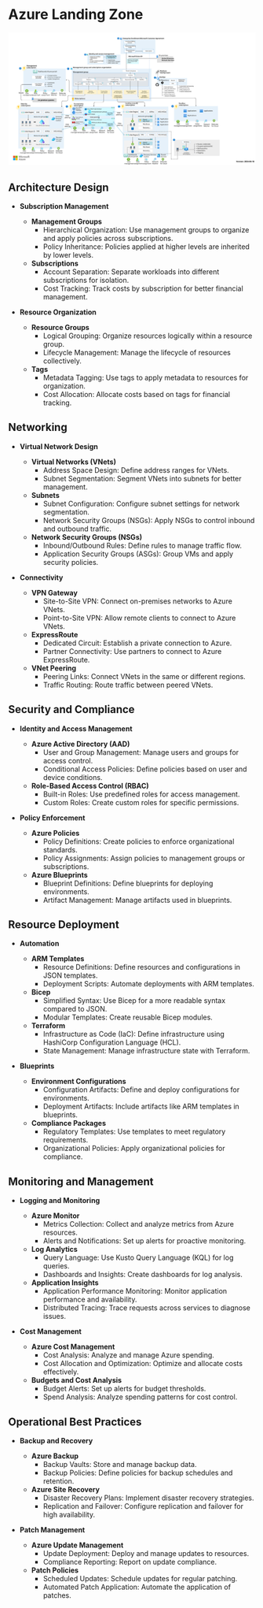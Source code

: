 # Azure Landing Zone
![Architecture Diagram](azurelandingzone.svg)
## Architecture Design
- **Subscription Management**
  - **Management Groups**
    - Hierarchical Organization: Use management groups to organize and apply policies across subscriptions.
    - Policy Inheritance: Policies applied at higher levels are inherited by lower levels.
  - **Subscriptions**
    - Account Separation: Separate workloads into different subscriptions for isolation.
    - Cost Tracking: Track costs by subscription for better financial management.

- **Resource Organization**
  - **Resource Groups**
    - Logical Grouping: Organize resources logically within a resource group.
    - Lifecycle Management: Manage the lifecycle of resources collectively.
  - **Tags**
    - Metadata Tagging: Use tags to apply metadata to resources for organization.
    - Cost Allocation: Allocate costs based on tags for financial tracking.

## Networking
- **Virtual Network Design**
  - **Virtual Networks (VNets)**
    - Address Space Design: Define address ranges for VNets.
    - Subnet Segmentation: Segment VNets into subnets for better management.
  - **Subnets**
    - Subnet Configuration: Configure subnet settings for network segmentation.
    - Network Security Groups (NSGs): Apply NSGs to control inbound and outbound traffic.
  - **Network Security Groups (NSGs)**
    - Inbound/Outbound Rules: Define rules to manage traffic flow.
    - Application Security Groups (ASGs): Group VMs and apply security policies.

- **Connectivity**
  - **VPN Gateway**
    - Site-to-Site VPN: Connect on-premises networks to Azure VNets.
    - Point-to-Site VPN: Allow remote clients to connect to Azure VNets.
  - **ExpressRoute**
    - Dedicated Circuit: Establish a private connection to Azure.
    - Partner Connectivity: Use partners to connect to Azure ExpressRoute.
  - **VNet Peering**
    - Peering Links: Connect VNets in the same or different regions.
    - Traffic Routing: Route traffic between peered VNets.

## Security and Compliance
- **Identity and Access Management**
  - **Azure Active Directory (AAD)**
    - User and Group Management: Manage users and groups for access control.
    - Conditional Access Policies: Define policies based on user and device conditions.
  - **Role-Based Access Control (RBAC)**
    - Built-in Roles: Use predefined roles for access management.
    - Custom Roles: Create custom roles for specific permissions.

- **Policy Enforcement**
  - **Azure Policies**
    - Policy Definitions: Create policies to enforce organizational standards.
    - Policy Assignments: Assign policies to management groups or subscriptions.
  - **Azure Blueprints**
    - Blueprint Definitions: Define blueprints for deploying environments.
    - Artifact Management: Manage artifacts used in blueprints.

## Resource Deployment
- **Automation**
  - **ARM Templates**
    - Resource Definitions: Define resources and configurations in JSON templates.
    - Deployment Scripts: Automate deployments with ARM templates.
  - **Bicep**
    - Simplified Syntax: Use Bicep for a more readable syntax compared to JSON.
    - Modular Templates: Create reusable Bicep modules.
  - **Terraform**
    - Infrastructure as Code (IaC): Define infrastructure using HashiCorp Configuration Language (HCL).
    - State Management: Manage infrastructure state with Terraform.

- **Blueprints**
  - **Environment Configurations**
    - Configuration Artifacts: Define and deploy configurations for environments.
    - Deployment Artifacts: Include artifacts like ARM templates in blueprints.
  - **Compliance Packages**
    - Regulatory Templates: Use templates to meet regulatory requirements.
    - Organizational Policies: Apply organizational policies for compliance.

## Monitoring and Management
- **Logging and Monitoring**
  - **Azure Monitor**
    - Metrics Collection: Collect and analyze metrics from Azure resources.
    - Alerts and Notifications: Set up alerts for proactive monitoring.
  - **Log Analytics**
    - Query Language: Use Kusto Query Language (KQL) for log queries.
    - Dashboards and Insights: Create dashboards for log analysis.
  - **Application Insights**
    - Application Performance Monitoring: Monitor application performance and availability.
    - Distributed Tracing: Trace requests across services to diagnose issues.

- **Cost Management**
  - **Azure Cost Management**
    - Cost Analysis: Analyze and manage Azure spending.
    - Cost Allocation and Optimization: Optimize and allocate costs effectively.
  - **Budgets and Cost Analysis**
    - Budget Alerts: Set up alerts for budget thresholds.
    - Spend Analysis: Analyze spending patterns for cost control.

## Operational Best Practices
- **Backup and Recovery**
  - **Azure Backup**
    - Backup Vaults: Store and manage backup data.
    - Backup Policies: Define policies for backup schedules and retention.
  - **Azure Site Recovery**
    - Disaster Recovery Plans: Implement disaster recovery strategies.
    - Replication and Failover: Configure replication and failover for high availability.

- **Patch Management**
  - **Azure Update Management**
    - Update Deployment: Deploy and manage updates to resources.
    - Compliance Reporting: Report on update compliance.
  - **Patch Policies**
    - Scheduled Updates: Schedule updates for regular patching.
    - Automated Patch Application: Automate the application of patches.



